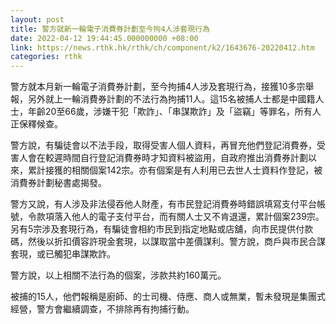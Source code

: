 ```yaml
---
layout: post
title: 警方就新一輪電子消費券計劃至今拘4人涉套現行為
date: 2022-04-12 19:44:45.000000000 +08:00
link: https://news.rthk.hk/rthk/ch/component/k2/1643676-20220412.htm
categories: rthk
---
```


警方就本月新一輪電子消費券計劃，至今拘捕4人涉及套現行為，接獲10多宗舉報，另外就上一輪消費券計劃的不法行為拘捕11人。這15名被捕人士都是中國籍人士，年齡20至66歲，涉嫌干犯「欺詐」、「串謀欺詐」及「盜竊」等罪名，所有人正保釋候查。

警方說，有騙徒會以不法手段，取得受害人個人資料，再冒充他們登記消費券，受害人會在較遲時間自行登記消費券時才知資料被盜用，自政府推出消費券計劃以來，累計接獲的相關個案142宗。亦有個案是有人利用已去世人士資料作登記，被消費券計劃秘書處揭發。

警方又說，有人涉及非法侵吞他人財產，有市民登記消費券時錯誤填寫支付平台帳號，令款項落入他人的電子支付平台，而有關人士又不肯退還，累計個案239宗。另有5宗涉及套現行為，有騙徒會相約市民到指定地點或店舖，向市民提供付款碼，然後以折扣價容許現金套現，以謀取當中差價謀利。警方說，商戶與市民合謀套現，或已觸犯串謀欺詐。

警方說，以上相關不法行為的個案，涉款共約160萬元。

被捕的15人，他們報稱是廚師、的士司機、侍應、商人或無業，暫未發現是集團式經營，警方會繼續調查，不排除再有拘捕行動。
